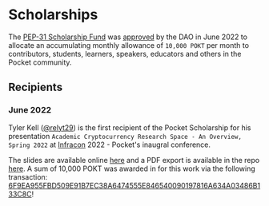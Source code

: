 # Scholarships

The [PEP-31 Scholarship Fund](https://forum.pokt.network/t/pep-31-scholarship-fund/) was [approved](https://gov.pokt.network/#/proposal/0x2920a4057b4aa6af033654bfcfdd77f2b98c81f100d8e55b97a30101e563db46) by the DAO in June 2022 to allocate an accumulating monthly allowance of `10,000 POKT` per month to contributors, students, learners, speakers, educators and others in the Pocket community.

## Recipients

### June 2022

Tyler Kell ([@relyt29](https://twitter.com/relyt29)) is the first recipient of the Pocket Scholarship for his presentation `Academic Cryptocurrency Research Space - An Overview, Spring 2022` at [Infracon](https://www.infracon.org/) 2022 - Pocket's inaugral conference.

The slides are available online [here](https://docs.google.com/presentation/d/1fJiSESRRC7qCpH0lZ9BlEynIV_AyBG8iQOucvnqlCNQ/edit?usp=sharing) and a PDF export is available in the repo [here](community/contribute/relyt29_06_2022.pdf).
A sum of 10,000 POKT was awarded in for this work via the following transaction: [6F9EA955FBD509E91B7EC38A6474555E846540090197816A634A03486B133C8C](https://pokt.watch/tx/6F9EA955FBD509E91B7EC38A6474555E846540090197816A634A03486B133C8C)!
